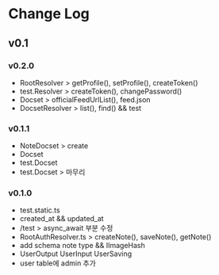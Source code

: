 # Change Log

## v0.1

### v0.2.0
- RootResolver > getProfile(), setProfile(), createToken()
- test.Resolver > createToken(), changePassword()
- Docset > officialFeedUrlList(), feed.json
- DocsetResolver > list(), find() && test

### v0.1.1
- NoteDocset > create
- Docset
- test.Docset
- test.Docset > 마무리

### v0.1.0
- test.static.ts
- created\_at && updated\_at
- /test > async\_await 부분 수정
- RootAuthResolver.ts > createNote(), saveNote(), getNote()
- add schema note type && IImageHash
- UserOutput UserInput UserSaving
- user table에 admin 추가
